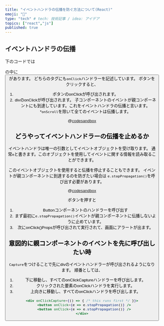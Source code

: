 ```yaml
---
title: "イベントハンドラの伝播を防ぐ方法について(React)"
emoji: "🤖"
type: "tech" # tech: 技術記事 / idea: アイデア
topics: ["react","js"]
published: true
---
```


## イベントハンドラの伝播

下のコードでは<div>の中に<button>があります。
どちらのタグにも`onClick`ハンドラーを記述しています。
ボタンをクリックすると、
1. ボタンのonClickが呼び出されます。
2. divのonClickが呼び出されます。
子コンポーネントのイベントが親コンポーネントにも到達しています。これをイベントハンドラの伝播と言います。
*`onScroll`を除いて全てのイベントは伝播します。

@[codesandbox](https://codesandbox.io/embed/exciting-stallman-xl0zrm?fontsize=12)


## どうやってイベントハンドラーの伝播を止めるか

イベントハンドラは唯一の引数としてイベントオブジェクトを受け取ります。
通常`e`と書きます。このオブジェクトを使用してイベントに関する情報を読み取ることができます。

このイベントオブジェクトを使用すると伝播を停止することもできます。
イベントが親コンポーネントに到達するのを防ぎたい場合は
`e.stopPropagation()`を呼び出す必要があります。

@[codesandbox](https://codesandbox.io/embed/falling-sun-9dw9vk?fontsize=12)

ボタンを押すと
1. Buttonコンポーネントのハンドラーを呼び出す
2. まず最初に`e.stopPropagation()`イベントが親コンポーネントに伝播しないように止めています。
3. 次にonClick()Propsが呼び出されて実行されて、画面にアラートが出ます。

## 意図的に親コンポーネントのイベントを先に呼び出したい時

`Capture`をつけることで先にdivのイベントハンドラーが呼び出されるようになります。
順番としては、
1. 下に移動し、すべてのonClickCaptureハンドラーを呼び出します。
2. クリックされた要素のonClickハンドラを実行します。
3. 上向きに移動し、すべてのonClickハンドラを呼び出します。

```jsx
<div onClickCapture={() => { /* this runs first */ }}>
  <button onClick={e => e.stopPropagation()} />
  <button onClick={e => e.stopPropagation()} />
</div>
```


